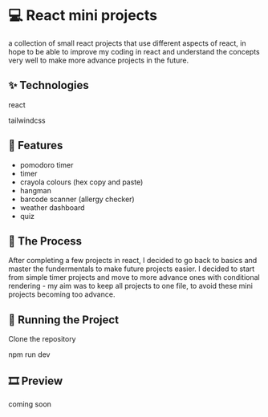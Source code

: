 # 💻 React mini projects
a collection of small react projects that use different aspects of react, in hope to be able to improve my coding in react and understand the concepts very well to make more advance projects in the future. 

## ✨ Technologies

react

tailwindcss


## 🚀 Features

- pomodoro timer 
- timer
- crayola colours (hex copy and paste)
- hangman
- barcode scanner (allergy checker)
- weather dashboard
- quiz 



## 📍 The Process
After completing a few projects in react, I decided to go back to basics and master the fundermentals to make future projects easier. I decided to start from simple timer projects and move to more advance ones with conditional rendering - my aim was to keep all projects to one file, to avoid these mini projects becoming too advance. 

## 🚦 Running the Project
Clone the repository

npm run dev

## 🎞️ Preview
coming soon
